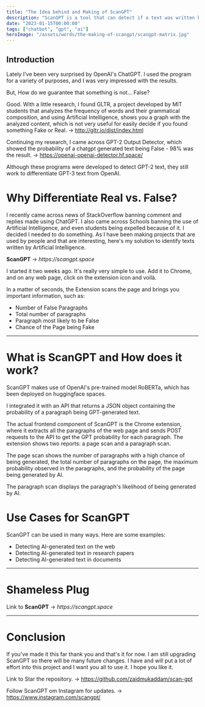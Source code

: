 ```yaml
---
title: "The Idea behind and Making of ScanGPT"
description: "ScanGPT is a tool that can detect if a text was written by a human or by an artificial intelligence."
date: "2023-01-15T00:00:00"
tags: ["chatbot", "gpt", "ai"]
heroImage: "/assets/words/the-making-of-scangpt/scangpt-matrix.jpg"
---
```


## Introduction

Lately I've been very surprised by OpenAI's ChatGPT. I used the program for a variety of purposes, and I was very impressed with the results.

But, How do we guarantee that something is not... False?

Good. With a little research, I found GLTR, a project developed by MIT students that analyzes the frequency of words and their grammatical composition, and using Artificial Intelligence, shows you a graph with the analyzed content, which is not very useful for easily decide if you found something Fake or Real. → http://gltr.io/dist/index.html

Continuing my research, I came across GPT-2 Output Detector, which showed the probability of a chatgpt generated text being False - 98% was the result. → https://openai-openai-detector.hf.space/

Although these programs were developed to detect GPT-2 text, they still work to differentiate GPT-3 text from OpenAI.

# Why Differentiate Real vs. False?

I recently came across news of StackOverflow banning comment and replies made using ChatGPT. I also came across Schools banning the use of Artificial Intelligence, and even students being expelled because of it. I decided I needed to do something. As I have been making projects that are used by people and that are interesting, here's my solution to identify texts written by Artificial Intelligence.

**ScanGPT** → _https://scangpt.space_

I started it two weeks ago. It's really very simple to use. Add it to Chrome, and on any web page, click on the extension icon and voilà.

In a matter of seconds, the Extension scans the page and brings you important information, such as:
- Number of False Paragraphs
- Total number of paragraphs
- Paragraph most likely to be False
- Chance of the Page being Fake

---

# What is ScanGPT and How does it work?

ScanGPT makes use of OpenAI's pre-trained model RoBERTa, which has been deployed on huggingface spaces.

I integrated it with an API that returns a JSON object containing the probability of a paragraph being GPT-generated text.

The actual frontend component of ScanGPT is the Chrome extension, where it extracts all the paragraphs of the web page and sends POST requests to the API to get the GPT probability for each paragraph. The extension shows two reports: a page scan and a paragraph scan.

The page scan shows the number of paragraphs with a high chance of being generated, the total number of paragraphs on the page, the maximum probability observed in the paragraphs, and the probability of the page being generated by AI.

The paragraph scan displays the paragraph's likelihood of being generated by AI.

# Use Cases for ScanGPT

ScanGPT can be used in many ways. Here are some examples:

- Detecting AI-generated text on the web
- Detecting AI-generated text in research papers
- Detecting AI-generated text in documents

---

# Shameless Plug

Link to **ScanGPT** → _https://scangpt.space_

---

# Conclusion

If you've made it this far thank you and that's it for now. I am still upgrading ScanGPT so there will be many future changes. I have and will put a lot of effort into this project and I want you all to use it. I hope you like it.

Link to Star the repository. → https://github.com/zaidmukaddam/scan-gpt

Follow ScanGPT om Instagram for updates. → https://www.instagram.com/scangpt/
